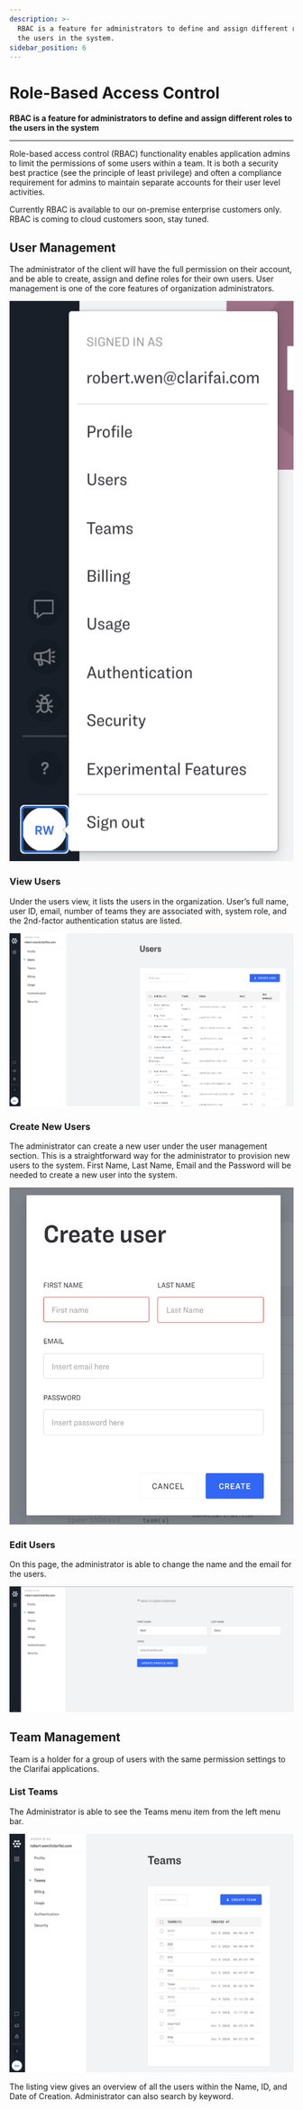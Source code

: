 ```yaml
---
description: >-
  RBAC is a feature for administrators to define and assign different roles to
  the users in the system.
sidebar_position: 6
---
```


# Role-Based Access Control

**RBAC is a feature for administrators to define and assign different roles to the users in the system**
<hr />

Role-based access control \(RBAC\) functionality enables application admins to limit the permissions of some users within a team. It is both a security best practice \(see the principle of least privilege\) and often a compliance requirement for admins to maintain separate accounts for their user level activities.


Currently RBAC is available to our on-premise enterprise customers only. RBAC is coming to cloud customers soon, stay tuned.


## User Management

The administrator of the client will have the full permission on their account, and be able to create, assign and define roles for their own users. User management is one of the core features of organization administrators.

![](/img/usercreationmanagment.png)

### View Users

Under the users view, it lists the users in the organization. User’s full name, user ID, email, number of teams they are associated with, system role, and the 2nd-factor authentication status are listed.

![](/img/view-the-users.png)

### Create New Users

The administrator can create a new user under the user management section. This is a straightforward way for the administrator to provision new users to the system. First Name, Last Name, Email and the Password will be needed to create a new user into the system.

![](/img/create-new-users.png)

### Edit Users

On this page, the administrator is able to change the name and the email for the users.

![](/img/edit-the-users.png)

## Team Management

Team is a holder for a group of users with the same permission settings to the Clarifai applications.

### List Teams

The Administrator is able to see the Teams menu item from the left menu bar.

![](/img/list-teams.png)

The listing view gives an overview of all the users within the Name, ID, and Date of Creation. Administrator can also search by keyword.

